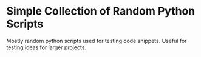 # Simple Collection of Random Python Scripts
Mostly random python scripts used for testing code snippets. Useful for testing ideas for larger projects.
